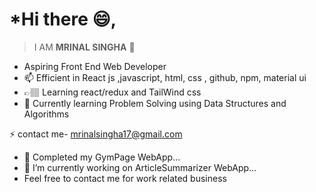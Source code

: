 # *Hi there 😄,

> I AM **MRINAL SINGHA** 👋

-  Aspiring Front End Web Developer 
-  📫 Efficient in React js ,javascript, html, css , github, npm, material ui
-  👉🏽 Learning react/redux and TailWind css
- 🌱 Currently learning Problem Solving using Data Structures and Algorithms


 ⚡ contact me- mrinalsingha17@gmail.com
- 🔭 Completed my GymPage WebApp...
- 🔭 I’m currently working on  ArticleSummarizer WebApp...
- Feel free to contact me for work related business






<!--
**Mrinal-xx-Singha/Mrinal-xx-Singha** is a ✨ _special_ ✨ repository because its `README.md` (this file) appears on your GitHub profile.

Here are some ideas to get you started:

- 🔭 I’m currently working on  Mchat App...
- 🌱 I’m currently learning ...
- 👯 I’m looking to collaborate on ...
- 🤔 I’m looking for help with ...
- 💬 Ask me about ...
- 📫 How to reach me: ...
- 😄 Pronouns: ...
- ⚡ Fun fact: ...
-->
